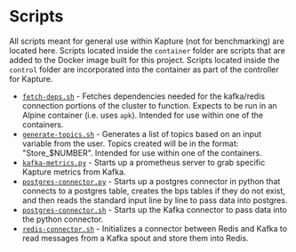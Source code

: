 # Scripts

All scripts meant for general use within Kapture (not for benchmarking) are located here.  Scripts located inside the `container` folder are scripts that are added to the Docker image built for this project.  Scripts located inside the `control` folder are incorporated into the container as part of the controller for Kapture.

* [`fetch-deps.sh`](container/fetch-deps.sh) - Fetches dependencies needed for the kafka/redis connection portions of the cluster to function.  Expects to be run in an Alpine container (i.e. uses `apk`).  Intended for use within one of the containers.
* [`generate-topics.sh`](container/generate-topics.sh) - Generates a list of topics based on an input variable from the user.  Topics created will be in the format: "Store_$NUMBER".  Intended for use within one of the containers.
* [`kafka-metrics.py`](container/kafka-metrics.py) - Starts up a prometheus server to grab specific Kapture metrics from Kafka.
* [`postgres-connector.py`](container/postgres-connector.py) - Starts up a postgres connector in python that connects to a postgres table, creates the bps tables if they do not exist, and then reads the standard input line by line to pass data into postgres.
* [`postgres-connector.sh`](container/postgres-connector.sh) - Starts up the Kafka connector to pass data into the python connector.
* [`redis-connector.sh`](container/redis-connector.sh) - Initializes a connector between Redis and Kafka to read messages from a Kafka spout and store them into Redis.
